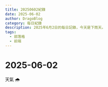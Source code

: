 ```yaml
---
title: 20250602紀錄
date: 2025-06-02
author: DragoBlog
category: 每日紀錄
description: 2025年6月2日的每日記錄，今天是下雨天。
tags:
  - 部落格
  - 前端
---
```


# 2025-06-02

<PostMeta />

天氣 🌧️